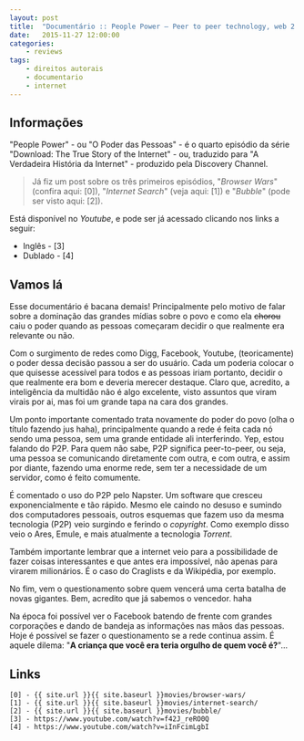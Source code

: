 ```yaml
---
layout: post
title:  "Documentário :: People Power – Peer to peer technology, web 2.0, and social networking"
date:   2015-11-27 12:00:00
categories:
    - reviews
tags:
    - direitos autorais
    - documentario
    - internet
---
```


## Informações

"People Power" - ou "O Poder das Pessoas" - é o quarto episódio da série "Download: The True Story of the Internet" - ou, traduzido para "A Verdadeira História da Internet" - produzido pela Discovery Channel.

> Já fiz um post sobre os três primeiros episódios, "*Browser Wars*" (confira aqui: [0]), "*Internet Search*" (veja aqui: [1]) e "*Bubble*" (pode ser visto aqui: [2]).

Está disponível no *Youtube*, e pode ser já acessado clicando nos links a seguir:

* Inglês - [3]
* Dublado - [4]

## Vamos lá

Esse documentário é bacana demais! Principalmente pelo motivo de falar sobre a dominação das grandes mídias sobre o povo e como ela <del>chorou</del> caiu o poder quando as pessoas começaram decidir o que realmente era relevante ou não.

Com o surgimento de redes como Digg, Facebook, Youtube, (teoricamente) o poder dessa decisão passou a ser do usuário. Cada um poderia colocar o que quisesse acessível para todos e as pessoas iriam portanto, decidir o que realmente era bom e deveria merecer destaque. Claro que, acredito, a inteligência da multidão não é algo excelente, visto assuntos que viram virais por ai, mas foi um grande tapa na cara dos grandes.

Um ponto importante comentado trata novamente do poder do povo (olha o título fazendo jus haha), principalmente quando a rede é feita cada nó sendo uma pessoa, sem uma grande entidade ali interferindo. Yep, estou falando do P2P. Para quem não sabe, P2P significa peer-to-peer, ou seja, uma pessoa se comunicando diretamente com outra, e com outra, e assim por diante, fazendo uma enorme rede, sem ter a necessidade de um servidor, como é feito comumente.

É comentado o uso do P2P pelo Napster. Um software que cresceu exponencialmente e tão rápido. Mesmo ele caindo no desuso e sumindo dos computadores pessoais, outros esquemas que fazem uso da mesma tecnologia (P2P) veio surgindo e ferindo o *copyright*. Como exemplo disso veio o Ares, Emule, e mais atualmente a tecnologia *Torrent*.

Também importante lembrar que a internet veio para a possibilidade de fazer coisas interessantes e que antes era impossível, não apenas para virarem milionários. É o caso do Craglists e da Wikipédia, por exemplo.

No fim, vem o questionamento sobre quem vencerá uma certa batalha de novas gigantes. Bem, acredito que já sabemos o vencedor. haha

Na época foi possível ver o Facebook batendo de frente com grandes corporações e dando de bandeja as informações nas mãos das pessoas. Hoje é possível se fazer o questionamento se a rede continua assim. É aquele dilema: "**A criança que você era teria orgulho de quem você é?**"...

## Links 

~~~
[0] - {{ site.url }}{{ site.baseurl }}movies/browser-wars/
[1] - {{ site.url }}{{ site.baseurl }}movies/internet-search/
[2] - {{ site.url }}{{ site.baseurl }}movies/bubble/
[3] - https://www.youtube.com/watch?v=f42J_reRO0Q
[4] - https://www.youtube.com/watch?v=iInFcimLgbI
~~~
